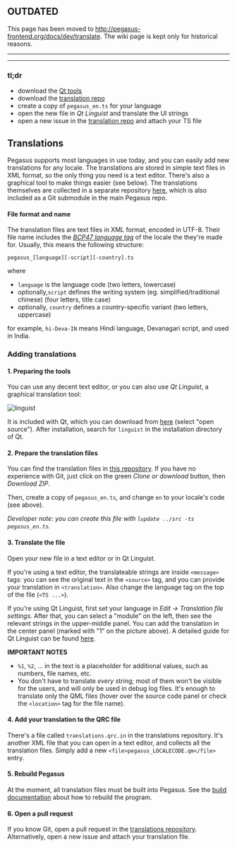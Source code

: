 ## OUTDATED

This page has been moved to http://pegasus-frontend.org/docs/dev/translate. The wiki page is kept only for historical reasons.

---

---

### tl;dr

- download the [Qt tools](https://info.qt.io/download-qt-for-application-development)
- download the [translation repo](https://github.com/mmatyas/pegasus-frontend-translations)
- create a copy of `pegasus_en.ts` for your language
- open the new file in *Qt Linguist* and translate the UI strings
- open a new issue in the [translation repo](https://github.com/mmatyas/pegasus-frontend-translations/issues) and attach your TS file


## Translations

Pegasus supports most languages in use today, and you can easily add new translations for any locale. The translations are stored in simple text files in XML format, so the only thing you need is a text editor. There's also a graphical tool to make things easier (see below). The translations themselves are collected in a separate repository [here](https://github.com/mmatyas/pegasus-frontend-translations), which is also included as a Git submodule in the main Pegasus repo.


#### File format and name

The translation files are text files in XML format, encoded in UTF-8. Their file name includes the [*BCP47 language tag*](https://en.wikipedia.org/wiki/IETF_language_tag#Syntax_of_language_tags) of the locale the they're made for. Usually, this means the following structure:

```
pegasus_[language][-script][-country].ts
```

where

- `language` is the language code (two letters, lowercase)
- optionally,`script` defines the writing system (eg. simplified/traditional chinese) (four letters, title case)
- optionally, `country` defines a country-specific variant (two letters, uppercase)

for example, `hi-Deva-IN` means Hindi language, Devanagari script, and used in India.


### Adding translations

#### 1. Preparing the tools

You can use any decent text editor, or you can also use *Qt Linguist*, a graphical translation tool:

![linguist](https://doc.qt.io/qt-5/images/linguist-linguist.png )

It is included with Qt, which you can download from [here](https://info.qt.io/download-qt-for-application-development) (select "open source"). After installation, search for `linguist` in the installation directory of Qt.

#### 2. Prepare the translation files

You can find the translation files in [this repository](https://github.com/mmatyas/pegasus-frontend-translations). If you have no experience with Git, just click on the green *Clone or download* button, then *Download ZIP*.

Then, create a copy of `pegasus_en.ts`, and change `en` to your locale's code (see above).

*Developer note: you can create this file with `lupdate ../src -ts pegasus_en.ts`.*

#### 3. Translate the file

Open your new file in a text editor or in Qt Linguist.

If you're using a text editor, the translateable strings are inside `<message>` tags: you can see the original text in the `<source>` tag, and you can provide your translation in `<translation>`. Also change the language tag on the top of the file (`<TS ...>`).

If you're using Qt Linguist, first set your language in *Edit -> Translation file settings*. After that, you can select a "module" on the left, then see the relevant strings in the upper-middle panel. You can add the translation in the center panel (marked with "1" on the picture above). A detailed guide for Qt Linguist can be found [here](https://doc.qt.io/qt-5/linguist-translators.html).

**IMPORTANT NOTES**

- `%1`, `%2`, ... in the text is a placeholder for additional values, such as numbers, file names, etc.
- You don't have to translate *every* string; most of them won't be visible for the users, and will only be used in debug log files. It's enough to translate only the QML files (hover over the source code panel or check the `<location>` tag for the file name).

#### 4. Add your translation to the QRC file

There's a file called `translations.qrc.in` in the translations repository. It's another XML file that you can open in a text editor, and collects all the translation files. Simply add a new `<file>pegasus_LOCALECODE.qm</file>` entry.

#### 5. Rebuild Pegasus

At the moment, all translation files must be built into Pegasus. See the [build documentation](Building) about how to rebuild the program.

#### 6. Open a pull request

If you know Git, open a pull request in the [translations repository](https://github.com/mmatyas/pegasus-frontend-translations). Alternatively, open a new issue and attach your translation file.
